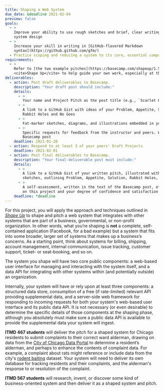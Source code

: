 ```yaml
---
title: Shaping a Web System
due_date: &deadline 2021-02-04
preview: false
goals:
  - >
    Improve your ability to use rough sketches and brief, clear writing to describe and pitch a
    system design
  - >
    Increase your skill in writing in [GitHub-flavored Markdown
    syntax](https://github.github.com/gfm/)
  - Practice scoping and reducing a system to its core, essential components
requirements:
  - >
    Refer to [the two example pitches](https://basecamp.com/shapeup/1.5-chapter-06#examples) in
    <cite>Shape Up</cite> to help guide your own work, especially at the draft stage
deliverables:
  - action: Post draft deliverables to Basecamp.
    description: "Your draft post should include:"
    details:
      - >
        Your name and Project Pitch as the post title (e.g., `Scarlet Hawk: Project Pitch`)
      - >
        A link to a GitHub Gist with ideas of your Problem, Appetite, Solution, along with any clear
        Rabbit Holes and No Goes
      - >
        Fat-marker sketches, diagrams, and illustrations embedded in your GitHub Gist.
      - >
        Specific requests for feedback from the instructor and peers. Write this in the body of your
        Basecamp post
    deadline: 2021-01-28
  - action: Respond to at least 3 of your peers' Draft Projects
    deadline: 2021-02-01
  - action: Post final deliverables to Basecamp.
    description: "Your final-deliverable post must include:"
    details:
      - >
        A link to a GitHub Gist of your written pitch, illustrated with fat-marker diagrams and
        sketches, outlining Problem, Appetite, Solution, Rabbit Holes, and No Goes.
      - >
        A self-assessment, written in the text of the Basecamp post, of 250 words or so of your work
        on this project and your degree of confidence and satisfaction with your final pitch.
    deadline: *deadline
---
```


For this project, you will apply the approach and techniques outlined in [<cite>Shape
Up</cite>](https://basecamp.com/shapeup) to shape and pitch a web system that integrates with other
systems that are part of a business, governmental, or non-profit organization. In other words, what
you’re shaping is **not** a complete, self-contained application (Facebook, for a bad example) but a
system that fits into some broader, larger set of systems that makes up a business’s concerns. As a
starting point, think about systems for billing, shipping, account management, internal
communication, issue tracking, customer support, ticket- or seat-booking, and so on.

The system you shape will have two core public components: a web-based user interface for managing
and interacting with the system itself, and a data API for integrating with other systems within
(and potentially outside) an organization.

Internally, your system will have or rely upon at least three components: a structured data store,
consumption of a free (if rate-limited) relevant API providing supplemental data, and a server-side
web framework for responding to incoming requests for both your system's web-based user interface
and its public data API. It is not necessary (or even desirable) to determine the specific details
of those components at the shaping phase, although you absolutely must make sure a public data API
is available to provide the supplemental data your system will ingest.

**ITMD 467 students** will deliver the pitch for a shaped system for Chicago residents to submit
complaints to their correct ward alderman, drawing on data from the [City of Chicago Data
Portal](https://data.cityofchicago.org/) to determine a resident’s alderman, and perhaps to enhance
the contents of complaint data. For example, a complaint about rats might reference or include data
from the city's [rodent
baiting](https://data.cityofchicago.org/Service-Requests/311-Service-Requests-Rodent-Baiting-Historical/97t6-zrhs)
dataset. Your system will need to deliver its own database for tracking residents and their
complaints, and the alderman's response to or resolution of the complaint.

**ITMD 567 students** will research, invent, or discover some kind of business-oriented system and
then deliver it as a shaped system and pitch.
